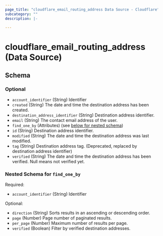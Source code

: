 ```yaml
---
page_title: "cloudflare_email_routing_address Data Source - Cloudflare"
subcategory: ""
description: |-
  
---
```


# cloudflare_email_routing_address (Data Source)




<!-- schema generated by tfplugindocs -->
## Schema

### Optional

- `account_identifier` (String) Identifier
- `created` (String) The date and time the destination address has been created.
- `destination_address_identifier` (String) Destination address identifier.
- `email` (String) The contact email address of the user.
- `find_one_by` (Attributes) (see [below for nested schema](#nestedatt--find_one_by))
- `id` (String) Destination address identifier.
- `modified` (String) The date and time the destination address was last modified.
- `tag` (String) Destination address tag. (Deprecated, replaced by destination address identifier)
- `verified` (String) The date and time the destination address has been verified. Null means not verified yet.

<a id="nestedatt--find_one_by"></a>
### Nested Schema for `find_one_by`

Required:

- `account_identifier` (String) Identifier

Optional:

- `direction` (String) Sorts results in an ascending or descending order.
- `page` (Number) Page number of paginated results.
- `per_page` (Number) Maximum number of results per page.
- `verified` (Boolean) Filter by verified destination addresses.


